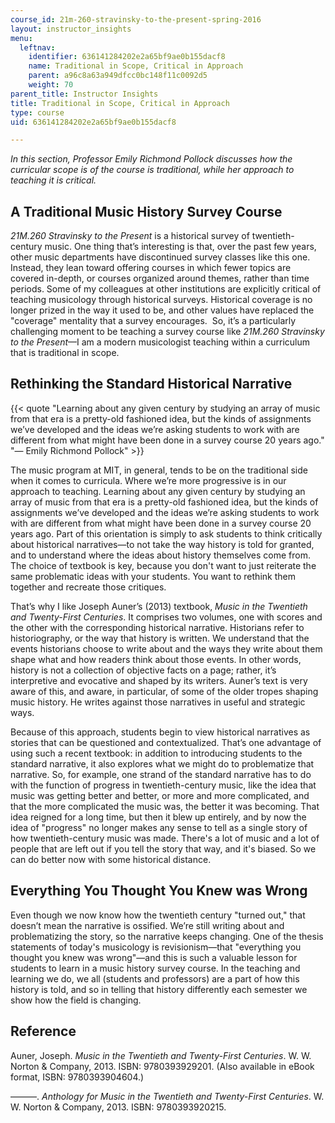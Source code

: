 ```yaml
---
course_id: 21m-260-stravinsky-to-the-present-spring-2016
layout: instructor_insights
menu:
  leftnav:
    identifier: 636141284202e2a65bf9ae0b155dacf8
    name: Traditional in Scope, Critical in Approach
    parent: a96c8a63a949dfcc0bc148f11c0092d5
    weight: 70
parent_title: Instructor Insights
title: Traditional in Scope, Critical in Approach
type: course
uid: 636141284202e2a65bf9ae0b155dacf8

---
```


_In this section, Professor Emily Richmond Pollock discusses how the curricular scope is of the course is traditional, while her approach to teaching it is critical._

A Traditional Music History Survey Course
-----------------------------------------

_21M.260 Stravinsky to the Present_ is a historical survey of twentieth-century music. One thing that’s interesting is that, over the past few years, other music departments have discontinued survey classes like this one. Instead, they lean toward offering courses in which fewer topics are covered in-depth, or courses organized around themes, rather than time periods. Some of my colleagues at other institutions are explicitly critical of teaching musicology through historical surveys. Historical coverage is no longer prized in the way it used to be, and other values have replaced the "coverage" mentality that a survey encourages.  So, it’s a particularly challenging moment to be teaching a survey course like _21M.260 Stravinsky to the Present_—I am a modern musicologist teaching within a curriculum that is traditional in scope.

Rethinking the Standard Historical Narrative
--------------------------------------------

{{< quote "Learning about any given century by studying an array of music from that era is a pretty-old fashioned idea, but the kinds of assignments we’ve developed and the ideas we’re asking students to work with are different from what might have been done in a survey course 20 years ago." "— Emily Richmond Pollock" >}}

The music program at MIT, in general, tends to be on the traditional side when it comes to curricula. Where we’re more progressive is in our approach to teaching. Learning about any given century by studying an array of music from that era is a pretty-old fashioned idea, but the kinds of assignments we’ve developed and the ideas we’re asking students to work with are different from what might have been done in a survey course 20 years ago. Part of this orientation is simply to ask students to think critically about historical narratives—to not take the way history is told for granted, and to understand where the ideas about history themselves come from. The choice of textbook is key, because you don't want to just reiterate the same problematic ideas with your students. You want to rethink them together and recreate those critiques.

That’s why I like Joseph Auner’s (2013) textbook, _Music in the Twentieth and Twenty-First Centuries_. It comprises two volumes, one with scores and the other with the corresponding historical narrative. Historians refer to historiography, or the way that history is written. We understand that the events historians choose to write about and the ways they write about them shape what and how readers think about those events. In other words, history is not a collection of objective facts on a page; rather, it’s interpretive and evocative and shaped by its writers. Auner’s text is very aware of this, and aware, in particular, of some of the older tropes shaping music history. He writes against those narratives in useful and strategic ways.

Because of this approach, students begin to view historical narratives as stories that can be questioned and contextualized. That’s one advantage of using such a recent textbook: in addition to introducing students to the standard narrative, it also explores what we might do to problematize that narrative. So, for example, one strand of the standard narrative has to do with the function of progress in twentieth-century music, like the idea that music was getting better and better, or more and more complicated, and that the more complicated the music was, the better it was becoming. That idea reigned for a long time, but then it blew up entirely, and by now the idea of "progress" no longer makes any sense to tell as a single story of how twentieth-century music was made. There's a lot of music and a lot of people that are left out if you tell the story that way, and it's biased. So we can do better now with some historical distance. 

Everything You Thought You Knew was Wrong
-----------------------------------------

Even though we now know how the twentieth century "turned out," that doesn’t mean the narrative is ossified. We’re still writing about and problematizing the story, so the narrative keeps changing. One of the thesis statements of today's musicology is revisionism—that "everything you thought you knew was wrong"—and this is such a valuable lesson for students to learn in a music history survey course. In the teaching and learning we do, we all (students and professors) are a part of how this history is told, and so in telling that history differently each semester we show how the field is changing.

Reference
---------

Auner, Joseph. _Music in the Twentieth and Twenty-First Centuries_. W. W. Norton & Company, 2013. ISBN: 9780393929201. (Also available in eBook format, ISBN: 9780393904604.)

———. _Anthology for Music in the Twentieth and Twenty-First Centuries_. W. W. Norton & Company, 2013. ISBN: 9780393920215.